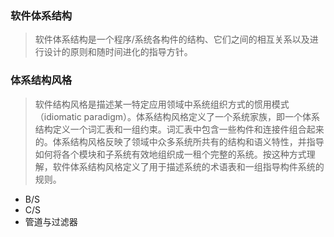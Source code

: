 ### 软件体系结构 
> 软件体系结构是一个程序/系统各构件的结构、它们之间的相互关系以及进行设计的原则和随时间进化的指导方针。
### 体系结构风格
> 软件结构风格是描述某一特定应用领域中系统组织方式的惯用模式（idiomatic paradigm）。体系结构风格定义了一个系统家族，即一个体系结构定义一个词汇表和一组约束。词汇表中包含一些构件和连接件组合起来的。体系结构风格反映了领域中众多系统所共有的结构和语义特性，并指导如何将各个模块和子系统有效地组织成一租个完整的系统。按这种方式理解，软件体系结构风格定义了用于描述系统的术语表和一组指导构件系统的规则。

- B/S
- C/S
- 管道与过滤器